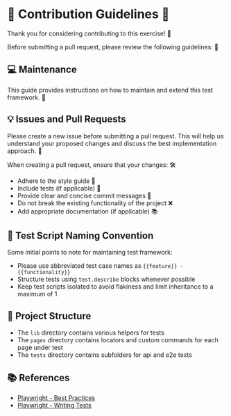 # 🎉 Contribution Guidelines 🎉

Thank you for considering contributing to this exercise! 👏

Before submitting a pull request, please review the following guidelines: 📝

## 💻 Maintenance

This guide provides instructions on how to maintain and extend this test framework. 🤝

## 💡 Issues and Pull Requests

Please create a new issue before submitting a pull request. This will help us understand your proposed changes and discuss the best implementation approach. 🤔

When creating a pull request, ensure that your changes: 🛠️
- Adhere to the style guide 📜
- Include tests (if applicable) 🧪
- Provide clear and concise commit messages 💬
- Do not break the existing functionality of the project ❌
- Add appropriate documentation (if applicable) 📚

## 🧪 Test Script Naming Convention

Some initial points to note for maintaining test framework:

- Please use abbreviated test case names as `{{feature}} - {{functionality}}`
- Structure tests using `test.describe` blocks whenever possible
- Keep test scripts isolated to avoid flakiness and limit inheritance to a maximum of 1

## 📜 Project Structure

- The `lib` directory contains various helpers for tests
- The `pages` directory contains locators and custom commands for each page under test
- The `tests` directory contains subfolders for api and e2e tests

## 📚 References

- [Playwright - Best Practices](https://playwright.dev/docs/best-practices/)
- [Playwright - Writing Tests](https://playwright.dev/docs/writing-tests/)


